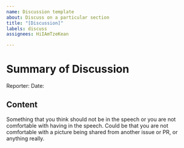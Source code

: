 ```yaml
---
name: Discussion template
about: Discuss on a particular section
title: "[Discussion]"
labels: discuss
assignees: HiIAmTzeKean

---
```


# Summary of Discussion

Reporter: <your name>
Date: <date of idea>

## Content

Something that you think should not be in the speech or you are not comfortable with having in the speech. Could be that you are not comfortable with a picture being shared from another issue or PR, or anything really.
